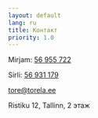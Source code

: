 ```yaml
---
layout: default
lang: ru
title: Контакт
priority: 1.0
---
```

Mirjam: [56 955 722](tel:+37256955722)

Sirli: [56 931 179](tel:+37256931179)

[tore@torela.ee](tel:tore@torela.ee)

Ristiku 12, Tallinn, 2 этаж
